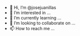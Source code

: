 - 👋 Hi, I’m @josejuanillas
- 👀 I’m interested in ...
- 🌱 I’m currently learning ...
- 💞️ I’m looking to collaborate on ...
- 📫 How to reach me ...

<!---
josejuanillas/josejuanillas is a ✨ special ✨ repository because its `README.md` (this file) appears on your GitHub profile.
You can click the Preview link to take a look at your changes.
--->
